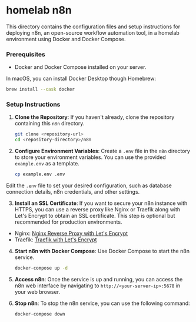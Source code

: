 # homelab n8n

This directory contains the configuration files and setup instructions for deploying n8n, an open-source workflow automation tool, in a homelab environment using Docker and Docker Compose.

### Prerequisites

- Docker and Docker Compose installed on your server.

In macOS, you can install Docker Desktop though Homebrew:

```bash
brew install --cask docker
```

### Setup Instructions

1. **Clone the Repository**: If you haven't already, clone the repository containing this `n8n` directory.

   ```bash
   git clone <repository-url>
   cd <repository-directory>/n8n
   ```

2. **Configure Environment Variables**: Create a `.env` file in the `n8n` directory to store your environment variables. You can use the provided `example.env` as a template.

   ```bash
   cp example.env .env
   ```

Edit the `.env` file to set your desired configuration, such as database connection details, n8n credentials, and other settings.

3. **Install an SSL Certificate**: If you want to secure your n8n instance with HTTPS, you can use a reverse proxy like Nginx or Traefik along with Let's Encrypt to obtain an SSL certificate. This step is optional but recommended for production environments.

- Nginx: [Nginx Reverse Proxy with Let's Encrypt](https://docs.nginx.com/nginx/admin-guide/security-controls/terminating-ssl-http/)
- Traefik: [Traefik with Let's Encrypt](https://doc.traefik.io/traefik/https/acme/)

4. **Start n8n with Docker Compose**: Use Docker Compose to start the n8n service.

   ```bash
   docker-compose up -d
   ```

5. **Access n8n**: Once the service is up and running, you can access the n8n web interface by navigating to `http://<your-server-ip>:5678` in your web browser.

6. **Stop n8n**: To stop the n8n service, you can use the following command:

   ```bash
   docker-compose down
   ```